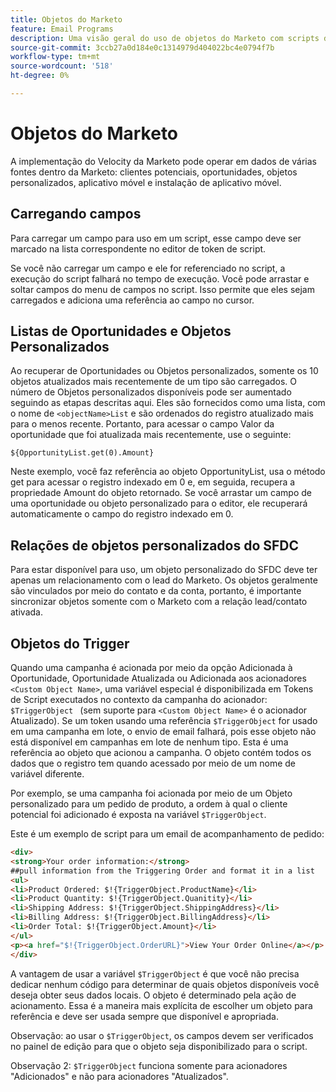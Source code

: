 ```yaml
---
title: Objetos do Marketo
feature: Email Programs
description: Uma visão geral do uso de objetos do Marketo com scripts do Velocity
source-git-commit: 3ccb27a0d184e0c1314979d404022bc4e0794f7b
workflow-type: tm+mt
source-wordcount: '518'
ht-degree: 0%

---
```


# Objetos do Marketo

A implementação do Velocity da Marketo pode operar em dados de várias fontes dentro da Marketo: clientes potenciais, oportunidades, objetos personalizados, aplicativo móvel e instalação de aplicativo móvel.

## Carregando campos

Para carregar um campo para uso em um script, esse campo deve ser marcado na lista correspondente no editor de token de script.

Se você não carregar um campo e ele for referenciado no script, a execução do script falhará no tempo de execução. Você pode arrastar e soltar campos do menu de campos no script. Isso permite que eles sejam carregados e adiciona uma referência ao campo no cursor.

## Listas de Oportunidades e Objetos Personalizados

Ao recuperar de Oportunidades ou Objetos personalizados, somente os 10 objetos atualizados mais recentemente de um tipo são carregados. O número de Objetos personalizados disponíveis pode ser aumentado seguindo as etapas descritas aqui. Eles são fornecidos como uma lista, com o nome de `<objectName>List` e são ordenados do registro atualizado mais para o menos recente. Portanto, para acessar o campo Valor da oportunidade que foi atualizada mais recentemente, use o seguinte:

`${OpportunityList.get(0).Amount}`

Neste exemplo, você faz referência ao objeto OpportunityList, usa o método get para acessar o registro indexado em 0 e, em seguida, recupera a propriedade Amount do objeto retornado. Se você arrastar um campo de uma oportunidade ou objeto personalizado para o editor, ele recuperará automaticamente o campo do registro indexado em 0.

## Relações de objetos personalizados do SFDC

Para estar disponível para uso, um objeto personalizado do SFDC deve ter apenas um relacionamento com o lead do Marketo. Os objetos geralmente são vinculados por meio do contato e da conta, portanto, é importante sincronizar objetos somente com o Marketo com a relação lead/contato ativada.

## Objetos do Trigger

Quando uma campanha é acionada por meio da opção Adicionada à Oportunidade, Oportunidade Atualizada ou Adicionada aos acionadores `<Custom Object Name>`, uma variável especial é disponibilizada em Tokens de Script executados no contexto da campanha do acionador: `$TriggerObject ` (sem suporte para `<Custom Object Name>` é o acionador Atualizado).  Se um token usando uma referência `$TriggerObject` for usado em uma campanha em lote, o envio de email falhará, pois esse objeto não está disponível em campanhas em lote de nenhum tipo.  Esta é uma referência ao objeto que acionou a campanha. O objeto contém todos os dados que o registro tem quando acessado por meio de um nome de variável diferente.

Por exemplo, se uma campanha foi acionada por meio de um Objeto personalizado para um pedido de produto, a ordem à qual o cliente potencial foi adicionado é exposta na variável `$TriggerObject`.

Este é um exemplo de script para um email de acompanhamento de pedido:

```html
<div>
<strong>Your order information:</strong>
##pull information from the Triggering Order and format it in a list
<ul>
<li>Product Ordered: $!{TriggerObject.ProductName}</li>
<li>Product Quantity: $!{TriggerObject.Quanitity}</li>
<li>Shipping Address: $!{TriggerObject.ShippingAddress}</li>
<li>Billing Address: $!{TriggerObject.BillingAddress}</li>
<li>Order Total: $!{TriggerObject.Amount}</li>
</ul>
<p><a href="$!{TriggerObject.OrderURL}">View Your Order Online</a></p>
</div>
```

A vantagem de usar a variável `$TriggerObject` é que você não precisa dedicar nenhum código para determinar de quais objetos disponíveis você deseja obter seus dados locais.  O objeto é determinado pela ação de acionamento. Essa é a maneira mais explícita de escolher um objeto para referência e deve ser usada sempre que disponível e apropriada.

Observação: ao usar o `$TriggerObject`, os campos devem ser verificados no painel de edição para que o objeto seja disponibilizado para o script.

Observação 2: `$TriggerObject` funciona somente para acionadores &quot;Adicionados&quot; e não para acionadores &quot;Atualizados&quot;.
